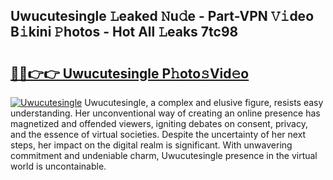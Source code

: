 ## Uwucutesingle 𝙻eaked 𝙽u𝚍e - Part-VPN 𝚅𝚒deo B𝚒kini 𝙿hotos - Hot All 𝙻eaks 7tc98

# <h2><a href="http://ld1aea.urlbe.top/?page=Uwucutesingle">🔗🔗👉👉 Uwucutesingle P𝚑oto𝚜Vid𝚎o</a></h2>

[![Uwucutesingle](https://i.imgur.com/eBuTRDB.gif)](http://ld1aea.urlbe.top/?page=Uwucutesingle)
Uwucutesingle, a complex and elusive figure, resists easy understanding. Her unconventional way of creating an online presence has magnetized and offended viewers, igniting debates on consent, privacy, and the essence of virtual societies. Despite the uncertainty of her next steps, her impact on the digital realm is significant. With unwavering commitment and undeniable charm, Uwucutesingle presence in the virtual world is uncontainable.
